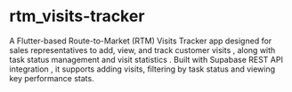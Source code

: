 # rtm_visits-tracker
A Flutter-based Route-to-Market (RTM) Visits Tracker app designed for sales representatives to add, view, and track customer visits , along with task status management and visit statistics . Built with Supabase REST API integration , it supports adding visits, filtering by task status and viewing key performance stats.
